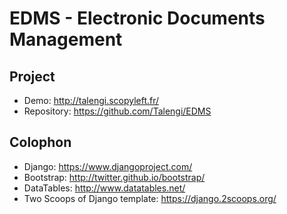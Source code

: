 EDMS - Electronic Documents Management
======================================

Project
-------

* Demo: http://talengi.scopyleft.fr/
* Repository: https://github.com/Talengi/EDMS

Colophon
--------

* Django: https://www.djangoproject.com/
* Bootstrap: http://twitter.github.io/bootstrap/
* DataTables: http://www.datatables.net/
* Two Scoops of Django template: https://django.2scoops.org/
